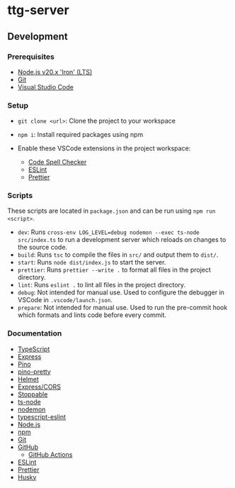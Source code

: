# ttg-server

## Development

### Prerequisites

- [Node.js v20.x 'Iron' (LTS)](https://nodejs.org/en)
- [Git](https://git-scm.com/)
- [Visual Studio Code](https://code.visualstudio.com/)

### Setup

- `git clone <url>`: Clone the project to your workspace

- `npm i`: Install required packages using npm

- Enable these VSCode extensions in the project workspace:

  - [Code Spell Checker](https://marketplace.visualstudio.com/items?itemName=streetsidesoftware.code-spell-checker)
  - [ESLint](https://marketplace.visualstudio.com/items?itemName=dbaeumer.vscode-eslint)
  - [Prettier](https://marketplace.visualstudio.com/items?itemName=esbenp.prettier-vscode)

### Scripts

These scripts are located in `package.json` and can be run using `npm run <script>`.

- `dev`: Runs `cross-env LOG_LEVEL=debug nodemon --exec ts-node src/index.ts` to run a development server which reloads on changes to the source code.
- `build`: Runs `tsc` to compile the files in `src/` and output them to `dist/`.
- `start`: Runs `node dist/index.js` to start the server.
- `prettier`: Runs `prettier --write .` to format all files in the project directory.
- `lint`: Runs `eslint .` to lint all files in the project directory.
- `debug`: Not intended for manual use. Used to configure the debugger in VSCode in `.vscode/launch.json`.
- `prepare`: Not intended for manual use. Used to run the pre-commit hook which formats and lints code before every commit.

### Documentation

- [TypeScript](https://www.typescriptlang.org/docs/)
- [Express](https://expressjs.com/en/4x/api.html)
- [Pino](https://getpino.io/#/docs/api)
- [pino-pretty](https://github.com/pinojs/pino-pretty)
- [Helmet](https://helmetjs.github.io/)
- [Express/CORS](https://github.com/expressjs/cors#readme)
- [Stoppable](https://github.com/hunterloftis/stoppable#readme)
- [ts-node](https://typestrong.org/ts-node/docs/)
- [nodemon](https://github.com/remy/nodemon#readme)
- [typescript-eslint](https://typescript-eslint.io/getting-started/)
- [Node.js](https://nodejs.org/docs/latest-v20.x/api/)
- [npm](https://docs.npmjs.com/)
- [Git](https://git-scm.com/doc)
- [GitHub](https://docs.github.com/)
  - [GitHub Actions](https://docs.github.com/en/actions)
- [ESLint](https://eslint.org/docs/v8.x/)
- [Prettier](https://prettier.io/docs/en/)
- [Husky](https://typicode.github.io/husky/)
